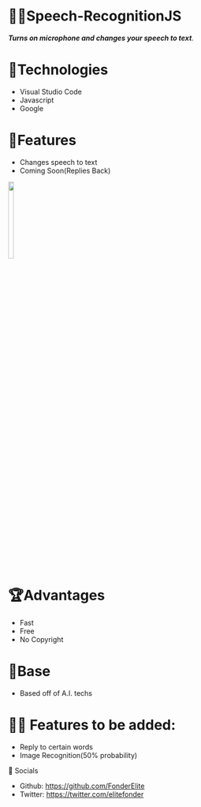 # 🧑‍🎤Speech-RecognitionJS
***Turns on microphone and changes your speech to text***.

# 🧩Technologies
* Visual Studio Code
* Javascript
* Google

# 🎤Features
* Changes speech to  text
* Coming Soon(Replies Back)
<img src="https://images.vexels.com/media/users/3/136402/isolated/preview/b5184fc7d563675bb0b03d9f65642abd-microphone-flat-icon-by-vexels.png" style="width:15%;height:20%;">

#  🏆Advantages
* Fast 
* Free
* No Copyright 

#  🦾Base
* Based off of A.I. techs

# 🧑‍🔧 Features to be added:
- Reply to certain words
- Image Recognition(50% probability)

🤳 Socials
* Github: https://github.com/FonderElite
* Twitter: https://twitter.com/elitefonder
